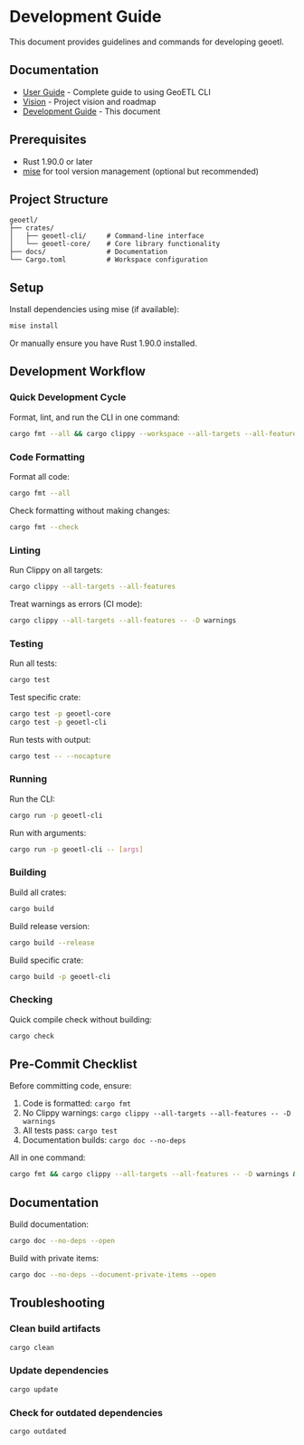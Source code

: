 # Development Guide

This document provides guidelines and commands for developing geoetl.

## Documentation

- [User Guide](USERGUIDE.md) - Complete guide to using GeoETL CLI
- [Vision](VISION.md) - Project vision and roadmap
- [Development Guide](DEVELOPMENT.md) - This document

## Prerequisites

- Rust 1.90.0 or later
- [mise](https://mise.jdx.dev/) for tool version management (optional but recommended)

## Project Structure

```
geoetl/
├── crates/
│   ├── geoetl-cli/     # Command-line interface
│   └── geoetl-core/    # Core library functionality
├── docs/               # Documentation
└── Cargo.toml          # Workspace configuration
```

## Setup

Install dependencies using mise (if available):
```bash
mise install
```

Or manually ensure you have Rust 1.90.0 installed.

## Development Workflow

### Quick Development Cycle

Format, lint, and run the CLI in one command:
```bash
cargo fmt --all && cargo clippy --workspace --all-targets --all-features && cargo run -p geoetl-cli
```

### Code Formatting

Format all code:
```bash
cargo fmt --all
```

Check formatting without making changes:
```bash
cargo fmt --check
```

### Linting

Run Clippy on all targets:
```bash
cargo clippy --all-targets --all-features
```

Treat warnings as errors (CI mode):
```bash
cargo clippy --all-targets --all-features -- -D warnings
```

### Testing

Run all tests:
```bash
cargo test
```

Test specific crate:
```bash
cargo test -p geoetl-core
cargo test -p geoetl-cli
```

Run tests with output:
```bash
cargo test -- --nocapture
```

### Running

Run the CLI:
```bash
cargo run -p geoetl-cli
```

Run with arguments:
```bash
cargo run -p geoetl-cli -- [args]
```

### Building

Build all crates:
```bash
cargo build
```

Build release version:
```bash
cargo build --release
```

Build specific crate:
```bash
cargo build -p geoetl-cli
```

### Checking

Quick compile check without building:
```bash
cargo check
```

## Pre-Commit Checklist

Before committing code, ensure:

1. Code is formatted: `cargo fmt`
2. No Clippy warnings: `cargo clippy --all-targets --all-features -- -D warnings`
3. All tests pass: `cargo test`
4. Documentation builds: `cargo doc --no-deps`

All in one command:
```bash
cargo fmt && cargo clippy --all-targets --all-features -- -D warnings && cargo test
```

## Documentation

Build documentation:
```bash
cargo doc --no-deps --open
```

Build with private items:
```bash
cargo doc --no-deps --document-private-items --open
```

## Troubleshooting

### Clean build artifacts
```bash
cargo clean
```

### Update dependencies
```bash
cargo update
```

### Check for outdated dependencies
```bash
cargo outdated
```
